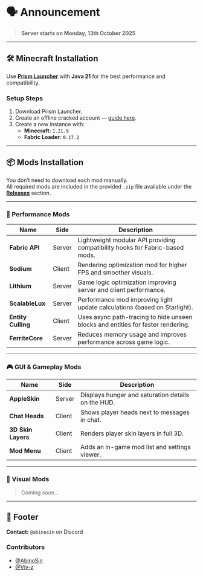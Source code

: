 # 🗣️ Announcement

> **Server starts on Monday, 13th October 2025**

---

## 🛠️ Minecraft Installation

Use **[Prism Launcher](https://prismlauncher.org/)** with **Java 21** for the best performance and compatibility.

### Setup Steps

1. Download Prism Launcher.
2. Create an offline cracked account — [guide here](https://github.com/antunnitraj/Prism-Launcher-PolyMC-Offline-Bypass).
3. Create a new instance with:
   - **Minecraft:** `1.21.9`
   - **Fabric Loader:** `0.17.2`

---

## 📦 Mods Installation

You don’t need to download each mod manually.  
All required mods are included in the provided `.zip` file available under the **[Releases](../../releases)** section.

---

### 🚀 Performance Mods

| Name               | Side   | Description                                                                      |
| ------------------ | ------ | -------------------------------------------------------------------------------- |
| **Fabric API**     | Server | Lightweight modular API providing compatibility hooks for Fabric-based mods.     |
| **Sodium**         | Client | Rendering optimization mod for higher FPS and smoother visuals.                  |
| **Lithium**        | Server | Game logic optimization improving server and client performance.                 |
| **ScalableLux**    | Server | Performance mod improving light update calculations (based on Starlight).        |
| **Entity Culling** | Client | Uses async path-tracing to hide unseen blocks and entities for faster rendering. |
| **FerriteCore**    | Server | Reduces memory usage and improves performance across game logic.                 |

---

### 🎮 GUI & Gameplay Mods

| Name               | Side   | Description                                        |
| ------------------ | ------ | -------------------------------------------------- |
| **AppleSkin**      | Server | Displays hunger and saturation details on the HUD. |
| **Chat Heads**     | Client | Shows player heads next to messages in chat.       |
| **3D Skin Layers** | Client | Renders player skin layers in full 3D.             |
| **Mod Menu**       | Client | Adds an in-game mod list and settings viewer.      |

---

### 🍁 Visual Mods

> Coming soon...

---

## 🧾 Footer

**Contact:** `@abinosin` on Discord

### Contributors

- [@AbinoSin](https://github.com/AbinoSin)
- [@Viv-z](https://github.com/Viv-z)
